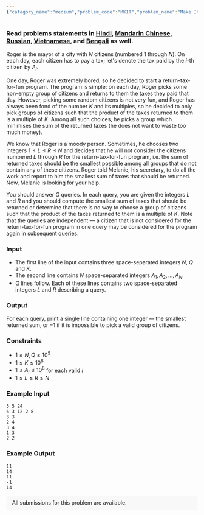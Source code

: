 ```yaml
---
{"category_name":"medium","problem_code":"MKIT","problem_name":"Make It","problemComponents":{"constraints":"","constraintsState":false,"subtasks":"","subtasksState":false,"inputFormat":"","inputFormatState":false,"outputFormat":"","outputFormatState":false,"sampleTestCases":{"0":{"id":1,"input":"5 5 24\r\n6 3 12 2 8\r\n3 3\r\n2 4\r\n3 4\r\n1 3\r\n2 2","output":"11\r\n14\r\n11\r\n-1\r\n14","explanation":"","isDeleted":false}}},"video_editorial_url":"","languages_supported":{"0":"CPP14","1":"C","2":"JAVA","3":"PYTH 3.6","4":"PYTH","5":"PYP3","6":"CS2","7":"ADA","8":"PYPY","9":"TEXT","10":"PAS fpc","11":"NODEJS","12":"RUBY","13":"PHP","14":"GO","15":"HASK","16":"TCL","17":"PERL","18":"SCALA","19":"LUA","20":"kotlin","21":"BASH","22":"JS","23":"LISP sbcl","24":"rust","25":"PAS gpc","26":"BF","27":"CLOJ","28":"R","29":"D","30":"CAML","31":"FORT","32":"ASM","33":"swift","34":"FS","35":"WSPC","36":"LISP clisp","37":"SQL","38":"SCM guile","39":"PERL6","40":"ERL","41":"CLPS","42":"ICK","43":"NICE","44":"PRLG","45":"ICON","46":"COB","47":"SCM chicken","48":"PIKE","49":"SCM qobi","50":"ST","51":"NEM"},"max_timelimit":3,"source_sizelimit":50000,"problem_author":"kmaaszraa","problem_tester":null,"date_added":"17-12-2019","tags":{"0":"cook113","1":"dynamic","2":"kmaaszraa","3":"kmaaszraa","4":"medium"},"problem_difficulty_level":"Medium","best_tag":"Dynamic Programming","editorial_url":"https://discuss.codechef.com/problems/MKIT","time":{"view_start_date":1577041202,"submit_start_date":1577041202,"visible_start_date":1577041202,"end_date":1735669800},"is_direct_submittable":false,"problemDiscussURL":"https://discuss.codechef.com/search?q=MKIT","is_proctored":false,"visitedContests":{},"layout":"problem"}
---
```

### Read problems statements in [Hindi](https://www.codechef.com/download/translated/COOK113/hindi/MKIT.pdf), [Mandarin Chinese](https://www.codechef.com/download/translated/COOK113/mandarin/MKIT.pdf), [Russian](https://www.codechef.com/download/translated/COOK113/russian/MKIT.pdf), [Vietnamese](https://www.codechef.com/download/translated/COOK113/vietnamese/MKIT.pdf), and [Bengali](https://www.codechef.com/download/translated/COOK113/bengali/MKIT.pdf) as well.

Roger is the mayor of a city with $N$ citizens (numbered $1$ through $N$). On each day, each citizen has to pay a tax; let's denote the tax paid by the $i$-th citizen by $A_i$.

One day, Roger was extremely bored, so he decided to start a return-tax-for-fun program. The program is simple: on each day, Roger picks some non-empty group of citizens and returns to them the taxes they paid that day. However, picking some random citizens is not very fun, and Roger has always been fond of the number $K$ and its multiples, so he decided to only pick groups of citizens such that the product of the taxes returned to them is a multiple of $K$. Among all such choices, he picks a group which minimises the sum of the returned taxes (he does not want to waste too much money).

We know that Roger is a moody person. Sometimes, he chooses two integers $1 \le L \le R \le N$ and decides that he will not consider the citizens numbered $L$ through $R$ for the return-tax-for-fun program, i.e. the sum of returned taxes should be the smallest possible among all groups that do not contain any of these citizens. Roger told Melanie, his secretary, to do all the work and report to him the smallest sum of taxes that should be returned. Now, Melanie is looking for your help.

You should answer $Q$ queries. In each query, you are given the integers $L$ and $R$ and you should compute the smallest sum of taxes that should be returned or determine that there is no way to choose a group of citizens such that the product of the taxes returned to them is a multiple of $K$. Note that the queries are independent — a citizen that is not considered for the return-tax-for-fun program in one query may be considered for the program again in subsequent queries.

### Input
- The first line of the input contains three space-separated integers $N$, $Q$ and $K$.
- The second line contains $N$ space-separated integers $A_1, A_2, \ldots, A_N$.
- $Q$ lines follow. Each of these lines contains two space-separated integers $L$ and $R$ describing a query.

### Output
For each query, print a single line containing one integer — the smallest returned sum, or $-1$ if it is impossible to pick a valid group of citizens.

### Constraints
- $1 \le N, Q \le 10^5$
- $1 \le K \le 10^8$
- $1 \le A_i \le 10^8$ for each valid $i$
- $1 \le L \le R \le N$

### Example Input
```
5 5 24
6 3 12 2 8
3 3
2 4
3 4
1 3
2 2
```

### Example Output
```
11
14
11
-1
14
```

<aside style='background: #f8f8f8;padding: 10px 15px;'><div>All submissions for this problem are available.</div></aside>